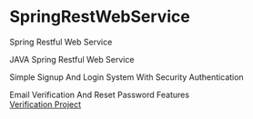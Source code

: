 # SpringRestWebService
Spring Restful Web Service

JAVA Spring Restful Web Service

Simple Signup And Login System With Security Authentication

Email Verification And Reset Password Features
<br><a href="https://github.com/geraldoshkembi1/Ecommerce">Verification Project</a>
